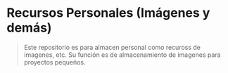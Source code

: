 # Recursos Personales (Imágenes y demás)

> Este repositorio es para almacen personal como recuross de imagenes, etc. Su función es de almacenamiento de imagenes para proyectos pequeños.